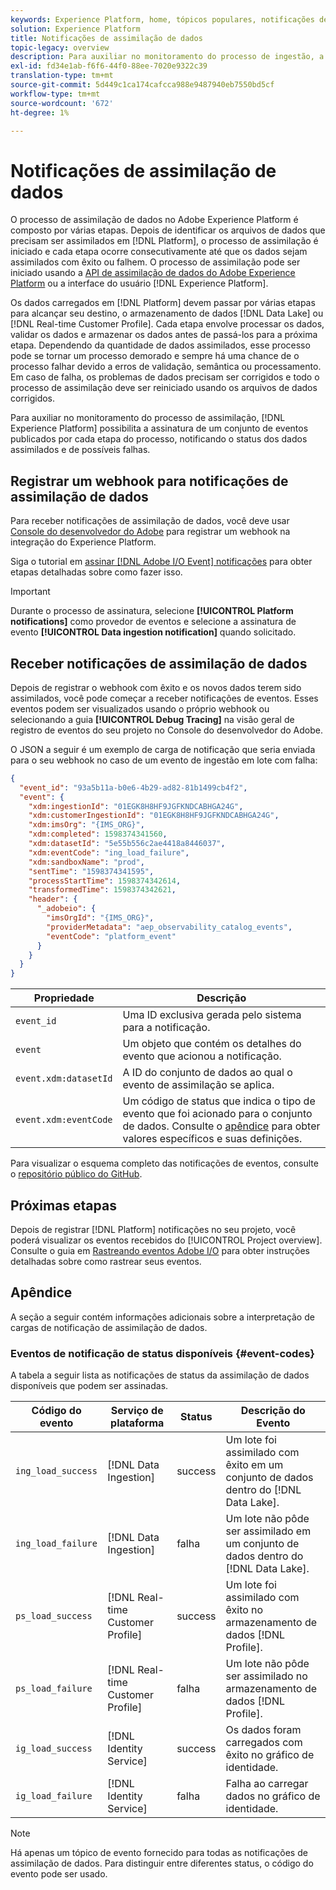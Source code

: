 ```yaml
---
keywords: Experience Platform, home, tópicos populares, notificações de assimilação de dados, notificações, eventos de assinatura, eventos de status de assimilação de dados, eventos de status, assinar, notificações de status;
solution: Experience Platform
title: Notificações de assimilação de dados
topic-legacy: overview
description: Para auxiliar no monitoramento do processo de ingestão, a Adobe Experience Platform possibilita a assinatura de um conjunto de eventos publicados por cada etapa do processo, notificando o status dos dados assimilados e quaisquer possíveis falhas.
exl-id: fd34e1ab-f6f6-44f0-88ee-7020e9322c39
translation-type: tm+mt
source-git-commit: 5d449c1ca174cafcca988e9487940eb7550bd5cf
workflow-type: tm+mt
source-wordcount: '672'
ht-degree: 1%

---
```


# Notificações de assimilação de dados

O processo de assimilação de dados no Adobe Experience Platform é composto por várias etapas. Depois de identificar os arquivos de dados que precisam ser assimilados em [!DNL Platform], o processo de assimilação é iniciado e cada etapa ocorre consecutivamente até que os dados sejam assimilados com êxito ou falhem. O processo de assimilação pode ser iniciado usando a [API de assimilação de dados do Adobe Experience Platform](https://www.adobe.io/apis/experienceplatform/home/api-reference.html#!acpdr/swagger-specs/ingest-api.yaml) ou a interface do usuário [!DNL Experience Platform].

Os dados carregados em [!DNL Platform] devem passar por várias etapas para alcançar seu destino, o armazenamento de dados [!DNL Data Lake] ou [!DNL Real-time Customer Profile]. Cada etapa envolve processar os dados, validar os dados e armazenar os dados antes de passá-los para a próxima etapa. Dependendo da quantidade de dados assimilados, esse processo pode se tornar um processo demorado e sempre há uma chance de o processo falhar devido a erros de validação, semântica ou processamento. Em caso de falha, os problemas de dados precisam ser corrigidos e todo o processo de assimilação deve ser reiniciado usando os arquivos de dados corrigidos.

Para auxiliar no monitoramento do processo de assimilação, [!DNL Experience Platform] possibilita a assinatura de um conjunto de eventos publicados por cada etapa do processo, notificando o status dos dados assimilados e de possíveis falhas.

## Registrar um webhook para notificações de assimilação de dados

Para receber notificações de assimilação de dados, você deve usar [Console do desenvolvedor do Adobe](https://www.adobe.com/go/devs_console_ui) para registrar um webhook na integração do Experience Platform.

Siga o tutorial em [assinar [!DNL Adobe I/O Event] notificações](../../observability/notifications/subscribe.md) para obter etapas detalhadas sobre como fazer isso.

>[!IMPORTANT]
>
>Durante o processo de assinatura, selecione **[!UICONTROL Platform notifications]** como provedor de eventos e selecione a assinatura de evento **[!UICONTROL Data ingestion notification]** quando solicitado.

## Receber notificações de assimilação de dados

Depois de registrar o webhook com êxito e os novos dados terem sido assimilados, você pode começar a receber notificações de eventos. Esses eventos podem ser visualizados usando o próprio webhook ou selecionando a guia **[!UICONTROL Debug Tracing]** na visão geral de registro de eventos do seu projeto no Console do desenvolvedor do Adobe.

O JSON a seguir é um exemplo de carga de notificação que seria enviada para o seu webhook no caso de um evento de ingestão em lote com falha:

```json
{
  "event_id": "93a5b11a-b0e6-4b29-ad82-81b1499cb4f2",
  "event": {
    "xdm:ingestionId": "01EGK8H8HF9JGFKNDCABHGA24G",
    "xdm:customerIngestionId": "01EGK8H8HF9JGFKNDCABHGA24G",
    "xdm:imsOrg": "{IMS_ORG}",
    "xdm:completed": 1598374341560,
    "xdm:datasetId": "5e55b556c2ae4418a8446037",
    "xdm:eventCode": "ing_load_failure",
    "xdm:sandboxName": "prod",
    "sentTime": "1598374341595",
    "processStartTime": 1598374342614,
    "transformedTime": 1598374342621,
    "header": {
      "_adobeio": {
        "imsOrgId": "{IMS_ORG}",
        "providerMetadata": "aep_observability_catalog_events",
        "eventCode": "platform_event"
      }
    }
  }
}
```

| Propriedade | Descrição |
| --- | --- |
| `event_id` | Uma ID exclusiva gerada pelo sistema para a notificação. |
| `event` | Um objeto que contém os detalhes do evento que acionou a notificação. |
| `event.xdm:datasetId` | A ID do conjunto de dados ao qual o evento de assimilação se aplica. |
| `event.xdm:eventCode` | Um código de status que indica o tipo de evento que foi acionado para o conjunto de dados. Consulte o [apêndice](#event-codes) para obter valores específicos e suas definições. |

Para visualizar o esquema completo das notificações de eventos, consulte o [repositório público do GitHub](https://github.com/adobe/xdm/blob/master/schemas/notifications/ingestion.schema.json).

## Próximas etapas

Depois de registrar [!DNL Platform] notificações no seu projeto, você poderá visualizar os eventos recebidos do [!UICONTROL Project overview]. Consulte o guia em [Rastreando eventos Adobe I/O](https://www.adobe.io/apis/experienceplatform/events/docs.html#!adobedocs/adobeio-events/master/support/tracing.md) para obter instruções detalhadas sobre como rastrear seus eventos.

## Apêndice

A seção a seguir contém informações adicionais sobre a interpretação de cargas de notificação de assimilação de dados.

### Eventos de notificação de status disponíveis {#event-codes}

A tabela a seguir lista as notificações de status da assimilação de dados disponíveis que podem ser assinadas.

| Código do evento | Serviço de plataforma | Status | Descrição do Evento |
| --- | ---------------- | ------ | ----------------- |
| `ing_load_success` | [!DNL Data Ingestion] | success | Um lote foi assimilado com êxito em um conjunto de dados dentro do [!DNL Data Lake]. |
| `ing_load_failure` | [!DNL Data Ingestion] | falha | Um lote não pôde ser assimilado em um conjunto de dados dentro do [!DNL Data Lake]. |
| `ps_load_success` | [!DNL Real-time Customer Profile] | success | Um lote foi assimilado com êxito no armazenamento de dados [!DNL Profile]. |
| `ps_load_failure` | [!DNL Real-time Customer Profile] | falha | Um lote não pôde ser assimilado no armazenamento de dados [!DNL Profile]. |
| `ig_load_success` | [!DNL Identity Service] | success | Os dados foram carregados com êxito no gráfico de identidade. |
| `ig_load_failure` | [!DNL Identity Service] | falha | Falha ao carregar dados no gráfico de identidade. |

>[!NOTE]
>
>Há apenas um tópico de evento fornecido para todas as notificações de assimilação de dados. Para distinguir entre diferentes status, o código do evento pode ser usado.
